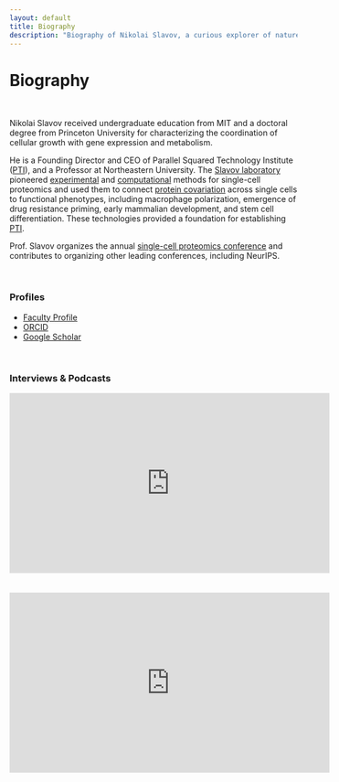 ```yaml
---
layout: default
title: Biography
description: "Biography of Nikolai Slavov, a curious explorer of nature, Founding Director of Parallel Squared Technology Institute  and a Professor at Northeastern University"
---
```


# Biography

<br>

Nikolai Slavov received undergraduate education from MIT and a doctoral degree from Princeton University for characterizing the coordination of cellular growth with gene expression and metabolism.

He is a Founding Director and CEO of Parallel Squared Technology Institute (<a href="https://www.parallelsq.org/">PTI</a>), and a Professor at Northeastern University. The <a href="https://slavovlab.net">Slavov laboratory</a> pioneered <a href="https://scp.slavovlab.net/methods">experimental</a> and <a href="https://scp.slavovlab.net/computational-analysis">computational</a> methods for single-cell proteomics and used them to connect <a href="https://doi.org/10.1371/journal.pbio.3001512" target="_blank" rel="noopener">protein covariation</a> across single cells to functional phenotypes, including macrophage polarization, emergence of drug resistance priming, early mammalian development, and stem cell differentiation. These technologies provided a foundation for establishing [PTI](https://www.parallelsq.org).

Prof. Slavov organizes the annual <a href="https://single-cell.net/">single-cell proteomics conference</a> and contributes to organizing other leading conferences, including NeurIPS.

<br>


### Profiles

 * [Faculty Profile](https://coe.northeastern.edu/people/slavov-nikolai/)
 * [ORCID](https://orcid.org/0000-0003-2035-1820)
 * [Google Scholar](https://scholar.google.com/citations?user=GJTMsxIAAAAJ&hl=en)

<br>

### Interviews & Podcasts

<div style="text-align: center;">
<iframe width="560" height="315" src="https://www.youtube.com/embed/HOozkrLVHDo?si=Xw0H1DzemAa7kOsY" title="YouTube video player" frameborder="0" allow="accelerometer; autoplay; clipboard-write; encrypted-media; gyroscope; picture-in-picture; web-share" allowfullscreen></iframe>
</div>

<br>
<br>

<iframe width="560" height="315" src="https://www.youtube.com/embed/9IQO1jybiy4?si=l9du9AWyiixuTo52" title="YouTube video player" frameborder="0" allow="accelerometer; autoplay; clipboard-write; encrypted-media; gyroscope; picture-in-picture; web-share" allowfullscreen></iframe>
